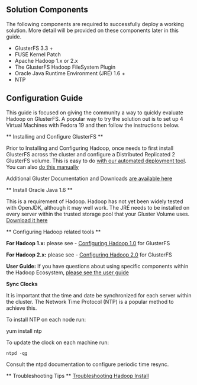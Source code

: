 ## Solution Components ##

The following components are required to successfully deploy a working solution. More detail will be provided on these components later in this guide.

* GlusterFS 3.3 +
* FUSE Kernel Patch
* Apache Hadoop 1.x or 2.x
* The GlusterFS Hadoop FileSystem Plugin
* Oracle Java Runtime Environment (JRE) 1.6 +
* NTP

## Configuration Guide ##

This guide is focused on giving the community a way to quickly evaluate Hadoop on GlusterFS. A popular way to try the solution out is to set up 4 Virtual Machines with Fedora 19 and then follow the instructions below.

** Installing and Configure GlusterFS ** 

Prior to Installing and Configuring Hadoop, once needs to first install GlusterFS across the cluster and configure a Distributed Replicated 2 GlusterFS volume.  This is easy to do [with our automated deployment tool](https://forge.gluster.org/hadoop/pages/GlusterfsClusterInstall). You can also [do this manually](https://forge.gluster.org/hadoop/pages/InstallingAndConfiguringGlusterFS) 

Additional Gluster Documentation and Downloads [are available here](http://www.gluster.org/download/)

** Install Oracle Java 1.6 **

This is a requirement of Hadoop. Hadoop has not yet been widely tested with OpenJDK, although it may well work. The JRE needs to be installed on every server within the trusted storage pool that your Gluster Volume uses. [Download it here](http://www.oracle.com/technetwork/java/javase/downloads/jdk6u38-downloads-1877406.html)

** Configuring Hadoop related tools **

**For Hadoop 1.x:** please see - [Configuring Hadoop 1.0](https://forge.gluster.org/hadoop/pages/ConfiguringHadoop1) for GlusterFS

**For Hadoop 2.x:** please see - [Configuring Hadoop 2.0](https://forge.gluster.org/hadoop/pages/ConfiguringHadoop2) for GlusterFS

**User Guide:** If you have questions about using specific components within the Hadoop Ecosystem, [please see the user guide](https://forge.gluster.org/hadoop/pages/UserGuide)

**Sync Clocks**
		
It is important that the time and date be synchronized for each server within the cluster.   The Network Time Protocol (NTP) is a popular method to achieve this. 
		
To install NTP on each node run:
		
   yum install ntp
		
To update the clock on each machine run:
		     
    ntpd -qg
		
Consult the ntpd documentation to configure periodic time resync.

** Troubleshooting Tips ** 
[Troubleshooting Hadoop Install](https://forge.gluster.org/hadoop/pages/TroubleShootHadoop)
